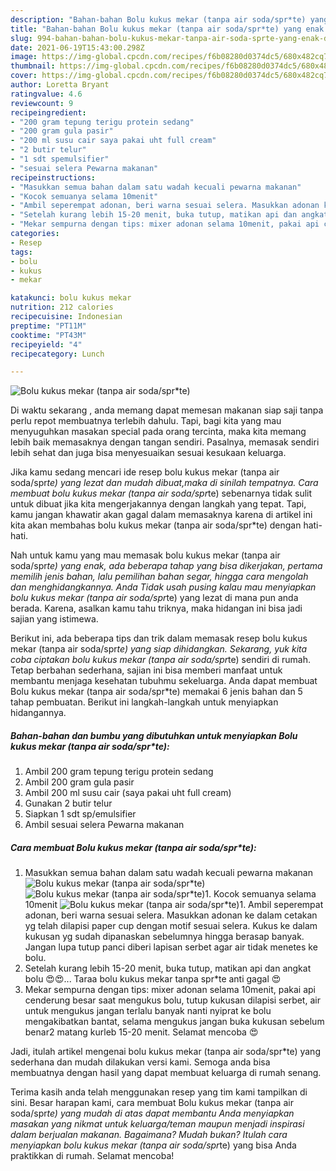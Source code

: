 ```yaml
---
description: "Bahan-bahan Bolu kukus mekar (tanpa air soda/spr*te) yang enak dan Mudah Dibuat"
title: "Bahan-bahan Bolu kukus mekar (tanpa air soda/spr*te) yang enak dan Mudah Dibuat"
slug: 994-bahan-bahan-bolu-kukus-mekar-tanpa-air-soda-sprte-yang-enak-dan-mudah-dibuat
date: 2021-06-19T15:43:00.298Z
image: https://img-global.cpcdn.com/recipes/f6b08280d0374dc5/680x482cq70/bolu-kukus-mekar-tanpa-air-sodasprte-foto-resep-utama.jpg
thumbnail: https://img-global.cpcdn.com/recipes/f6b08280d0374dc5/680x482cq70/bolu-kukus-mekar-tanpa-air-sodasprte-foto-resep-utama.jpg
cover: https://img-global.cpcdn.com/recipes/f6b08280d0374dc5/680x482cq70/bolu-kukus-mekar-tanpa-air-sodasprte-foto-resep-utama.jpg
author: Loretta Bryant
ratingvalue: 4.6
reviewcount: 9
recipeingredient:
- "200 gram tepung terigu protein sedang"
- "200 gram gula pasir"
- "200 ml susu cair saya pakai uht full cream"
- "2 butir telur"
- "1 sdt spemulsifier"
- "sesuai selera Pewarna makanan"
recipeinstructions:
- "Masukkan semua bahan dalam satu wadah kecuali pewarna makanan"
- "Kocok semuanya selama 10menit"
- "Ambil seperempat adonan, beri warna sesuai selera. Masukkan adonan ke dalam cetakan yg telah dilapisi paper cup dengan motif sesuai selera. Kukus ke dalam kukusan yg sudah dipanaskan sebelumnya hingga berasap banyak. Jangan lupa tutup panci diberi lapisan serbet agar air tidak menetes ke bolu."
- "Setelah kurang lebih 15-20 menit, buka tutup, matikan api dan angkat bolu 😍😍... Taraa bolu kukus mekar tanpa spr*te anti gagal 😍"
- "Mekar sempurna dengan tips: mixer adonan selama 10menit, pakai api cenderung besar saat mengukus bolu, tutup kukusan dilapisi serbet, air untuk mengukus jangan terlalu banyak nanti nyiprat ke bolu mengakibatkan bantat, selama mengukus jangan buka kukusan sebelum benar2 matang kurleb 15-20 menit. Selamat mencoba 😍"
categories:
- Resep
tags:
- bolu
- kukus
- mekar

katakunci: bolu kukus mekar 
nutrition: 212 calories
recipecuisine: Indonesian
preptime: "PT11M"
cooktime: "PT43M"
recipeyield: "4"
recipecategory: Lunch

---
```



![Bolu kukus mekar (tanpa air soda/spr*te)](https://img-global.cpcdn.com/recipes/f6b08280d0374dc5/680x482cq70/bolu-kukus-mekar-tanpa-air-sodasprte-foto-resep-utama.jpg)

Di waktu  sekarang , anda memang dapat memesan makanan siap saji tanpa perlu repot membuatnya terlebih dahulu. Tapi, bagi kita yang mau menyuguhkan masakan special pada orang tercinta, maka kita memang lebih baik memasaknya dengan tangan sendiri. Pasalnya, memasak sendiri lebih sehat dan juga bisa menyesuaikan sesuai kesukaan keluarga.

Jika kamu sedang mencari ide resep bolu kukus mekar (tanpa air soda/spr*te) yang lezat dan mudah dibuat,maka di sinilah tempatnya. Cara membuat bolu kukus mekar (tanpa air soda/spr*te)  sebenarnya tidak sulit untuk dibuat jika kita mengerjakannya dengan langkah yang tepat. Tapi, kamu jangan khawatir akan gagal dalam memasaknya 
karena di artikel ini kita akan membahas bolu kukus mekar (tanpa air soda/spr*te) dengan hati-hati.  



Nah untuk kamu yang mau memasak bolu kukus mekar (tanpa air soda/spr*te) yang enak, ada beberapa tahap yang bisa dikerjakan, pertama memilih jenis bahan, lalu pemilihan bahan segar, hingga cara mengolah dan menghidangkannya. Anda Tidak usah pusing kalau mau menyiapkan bolu kukus mekar (tanpa air soda/spr*te) yang lezat di mana pun anda berada. Karena, asalkan kamu  tahu triknya, maka hidangan ini bisa jadi sajian yang istimewa.

Berikut ini, ada beberapa tips dan trik dalam memasak resep bolu kukus mekar (tanpa air soda/spr*te) yang siap dihidangkan. Sekarang, yuk kita coba ciptakan bolu kukus mekar (tanpa air soda/spr*te) sendiri di rumah. Tetap berbahan sederhana, sajian ini bisa memberi manfaat untuk membantu menjaga kesehatan tubuhmu sekeluarga. Anda dapat membuat Bolu kukus mekar (tanpa air soda/spr*te) memakai 6 jenis bahan dan 5 tahap pembuatan. Berikut ini langkah-langkah untuk menyiapkan hidangannya.

<!--inarticleads1-->

##### Bahan-bahan dan bumbu yang dibutuhkan untuk menyiapkan Bolu kukus mekar (tanpa air soda/spr*te):

1. Ambil 200 gram tepung terigu protein sedang
1. Ambil 200 gram gula pasir
1. Ambil 200 ml susu cair (saya pakai uht full cream)
1. Gunakan 2 butir telur
1. Siapkan 1 sdt sp/emulsifier
1. Ambil sesuai selera Pewarna makanan




<!--inarticleads2-->

##### Cara membuat Bolu kukus mekar (tanpa air soda/spr*te):

1. Masukkan semua bahan dalam satu wadah kecuali pewarna makanan
<img src="https://img-global.cpcdn.com/steps/56a5f51b65212b6a/160x128cq70/bolu-kukus-mekar-tanpa-air-sodasprte-langkah-memasak-1-foto.jpg" alt="Bolu kukus mekar (tanpa air soda/spr*te)"><img src="https://img-global.cpcdn.com/steps/1a44c35d6438849b/160x128cq70/bolu-kukus-mekar-tanpa-air-sodasprte-langkah-memasak-1-foto.jpg" alt="Bolu kukus mekar (tanpa air soda/spr*te)">1. Kocok semuanya selama 10menit
<img src="https://img-global.cpcdn.com/steps/382f31bb04d988f5/160x128cq70/bolu-kukus-mekar-tanpa-air-sodasprte-langkah-memasak-2-foto.jpg" alt="Bolu kukus mekar (tanpa air soda/spr*te)">1. Ambil seperempat adonan, beri warna sesuai selera. Masukkan adonan ke dalam cetakan yg telah dilapisi paper cup dengan motif sesuai selera. Kukus ke dalam kukusan yg sudah dipanaskan sebelumnya hingga berasap banyak. Jangan lupa tutup panci diberi lapisan serbet agar air tidak menetes ke bolu.
1. Setelah kurang lebih 15-20 menit, buka tutup, matikan api dan angkat bolu 😍😍... Taraa bolu kukus mekar tanpa spr*te anti gagal 😍
1. Mekar sempurna dengan tips: mixer adonan selama 10menit, pakai api cenderung besar saat mengukus bolu, tutup kukusan dilapisi serbet, air untuk mengukus jangan terlalu banyak nanti nyiprat ke bolu mengakibatkan bantat, selama mengukus jangan buka kukusan sebelum benar2 matang kurleb 15-20 menit. Selamat mencoba 😍




Jadi, itulah artikel mengenai  bolu kukus mekar (tanpa air soda/spr*te)  yang sederhana dan mudah dilakukan versi kami. Semoga anda bisa membuatnya dengan hasil yang dapat membuat keluarga di rumah senang. 

Terima kasih anda telah menggunakan resep yang tim kami tampilkan di sini. Besar harapan kami, cara membuat  Bolu kukus mekar (tanpa air soda/spr*te) yang mudah di atas dapat membantu Anda menyiapkan masakan yang nikmat untuk keluarga/teman maupun menjadi inspirasi dalam berjualan makanan. Bagaimana? Mudah bukan? Itulah cara menyiapkan bolu kukus mekar (tanpa air soda/spr*te) yang bisa Anda praktikkan di rumah. Selamat mencoba!

